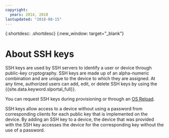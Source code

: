 ```yaml
---
copyright:
  years: 2014, 2018
lastupdated: "2018-08-15"
---
```


{:shortdesc: .shortdesc}
{:new_window: target="_blank"}

# About SSH keys

SSH keys are used by SSH servers to identify a user or device through public-key cryptography. SSH keys are made up of an alpha-numeric combination and are unique to the device to which they are assigned. At any time, authorized users can add, edit, or delete SSH keys by using the {{site.data.keyword.slportal_full}}.

You can request SSH keys during provisioning or through an [OS Reload](../software/vsi_reload_os.html).


SSH keys allow access to a device without using a password from corresponding clients for each public key that is implemented on the device. By adding an SSH key to a device, the device that was provided with the SSH key accesses the device for the corresponding key without the use of a password.
